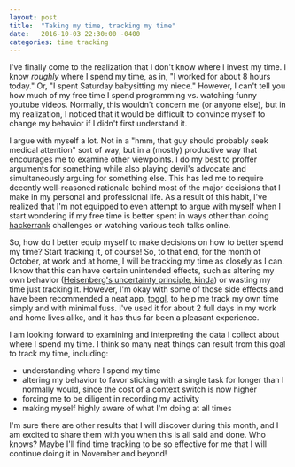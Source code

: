 ```yaml
---
layout: post
title:  "Taking my time, tracking my time"
date:   2016-10-03 22:30:00 -0400
categories: time tracking
---
```

I've finally come to the realization that I don't know where I invest my time. I know _roughly_ where I spend my time, as in, "I worked for about 8 hours today." Or, "I spent Saturday babysitting my niece." However, I can't tell you how much of my free time I spend programming vs. watching funny youtube videos. Normally, this wouldn't concern me (or anyone else), but in my realization, I noticed that it would be difficult to convince myself to change my behavior if I didn't first understand it.

I argue with myself a lot. Not in a "hmm, that guy should probably seek medical attention" sort of way, but in a (mostly) productive way that encourages me to examine other viewpoints. I do my best to proffer arguments for something while also playing devil's advocate and simultaneously arguing for something else. This has led me to require decently well-reasoned rationale behind most of the major decisions that I make in my personal and professional life. As a result of this habit, I've realized that I'm not equipped to even attempt to argue with myself when I start wondering if my free time is better spent in ways other than doing [hackerrank][hackerrank] challenges or watching various tech talks online.

So, how do I better equip myself to make decisions on how to better spend my time? Start tracking it, of course! So, to that end, for the month of October, at work and at home, I will be tracking my time as closely as I can. I know that this can have certain unintended effects, such as altering my own behavior ([Heisenberg's uncertainty principle, kinda][heisenberg]) or wasting my time just tracking it. However, I'm okay with some of those side effects and have been recommended a neat app, [toggl][toggl-link], to help me track my own time simply and with minimal fuss. I've used it for about 2 full days in my work and home lives alike, and it has thus far been a pleasant experience.

I am looking forward to examining and interpreting the data I collect about where I spend my time. I think so many neat things can result from this goal to track my time, including:

* understanding where I spend my time
* altering my behavior to favor sticking with a single task for longer than I normally would, since the cost of a context switch is now higher
* forcing me to be diligent in recording my activity
* making myself highly aware of what I'm doing at all times

I'm sure there are other results that I will discover during this month, and I am excited to share them with you when this is all said and done. Who knows? Maybe I'll find time tracking to be so effective for me that I will continue doing it in November and beyond!

[hackerrank]: https://www.hackerrank.com
[heisenberg]: https://en.wikipedia.org/wiki/Uncertainty_principle
[toggl-link]: https://toggl.com/
